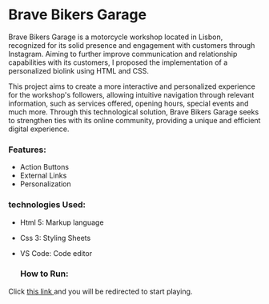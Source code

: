 <h1>Brave Bikers Garage</h1>

<p>Brave Bikers Garage is a motorcycle workshop located in Lisbon, recognized for its solid presence and engagement with customers through Instagram. Aiming to further improve communication and relationship capabilities with its customers, I proposed the implementation of a personalized biolink using HTML and CSS.

This project aims to create a more interactive and personalized experience for the workshop's followers, allowing intuitive navigation through relevant information, such as services offered, opening hours, special events and much more. Through this technological solution, Brave Bikers Garage seeks to strengthen ties with its online community, providing a unique and efficient digital experience.</p>

<h3>Features:</h3>

 - Action Buttons
 - External Links
 - Personalization


<h3>technologies Used:</h3>

- Html 5: Markup language
- Css 3: Styling Sheets 
- VS Code: Code editor

  <h3>How to Run:</h3>

Click <a href="https://vercel.com/heebettinelli/brave-bikers-garage" target="_blank">this link </a> and you will be redirected to start playing.

